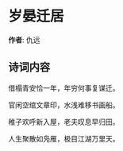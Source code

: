 # 岁晏迁居

**作者**: 仇远

## 诗词内容

借榻青安恰一年，年穷何事复谋迁。

官闲空绾文章印，水浅难移书画船。

稚子欢呼新入屋，老夫叹息早归田。

人生聚散如凫雁，极目江湖万里天。


